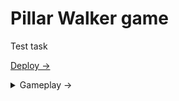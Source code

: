# Pillar Walker game

Test task

[Deploy → ](https://pillar-walker.netlify.app/)

<details>
<summary>Gameplay →</summary>


https://github.com/user-attachments/assets/25584beb-5488-4cb2-a109-a419a99ea451

</details>
